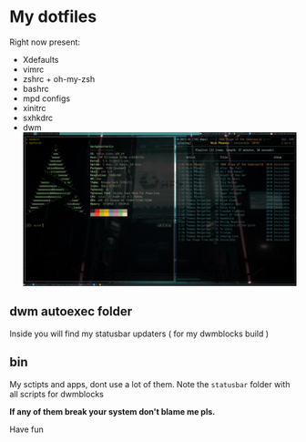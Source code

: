 # My dotfiles

Right now present:
- Xdefaults
- vimrc
- zshrc + oh-my-zsh
- bashrc
- mpd configs
- xinitrc
- sxhkdrc
- dwm
![ScreenShot](screenshot.png)

## dwm autoexec folder

Inside you will find my statusbar updaters ( for my dwmblocks build )

## bin

My sctipts and apps, dont use a lot of them. Note the `statusbar` folder with all scripts for dwmblocks

**If any of them break your system don't blame me pls.**

Have fun
